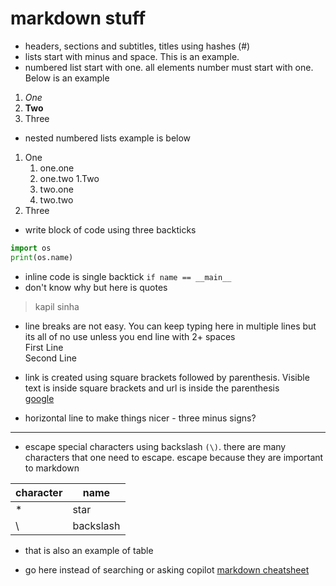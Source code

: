 # markdown stuff

- headers, sections and subtitles, titles using hashes (#)
- lists start with minus and space. This is an example.
- numbered list start with one. all elements number must start with one. Below is an example

1. *One*
1. **Two**
1. Three

- nested numbered lists example is below

1. One
    1. one.one
    1. one.two
1.Two
    1. two.one
    1. two.two
1. Three

- write block of code using three backticks

```python
import os
print(os.name)
```

- inline code is single backtick `if name == __main__`
- don't know why but here is quotes

> kapil sinha

- line breaks are not easy. You can keep typing here in multiple lines but 
its all of no use unless you end line with 2+ spaces  
First Line  
Second Line

- link is created using square brackets followed by parenthesis. Visible text is inside square brackets and url is inside the parenthesis  
[google](http://www.google.com)

- horizontal line to make things nicer - three minus signs?

---

- escape special characters using backslash `(\)`. there are many characters that one need to escape. escape because they are important to markdown

| character | name |
|------------|----------|
| \* | star |
| \\ | backslash |

- that is also an example of table

- go here instead of searching or asking copilot [markdown cheatsheet](https://www.markdownguide.org/cheat-sheet/)
